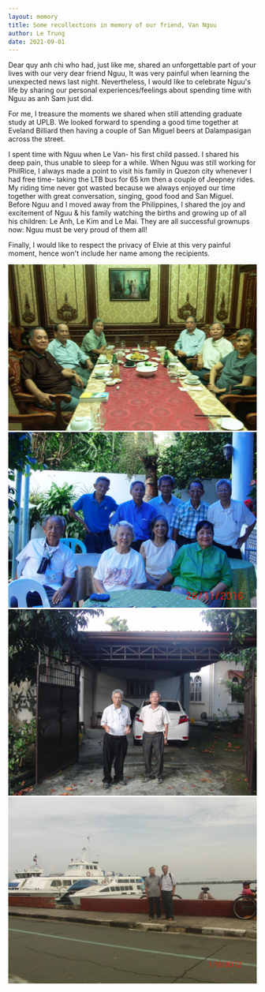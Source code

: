 ```yaml
---
layout: memory	
title: Some recollections in memory of our friend, Van Nguu
author: Le Trung
date: 2021-09-01
---
```



Dear quy anh chi who had, just like me, shared an unforgettable part of your lives with our very dear friend Nguu, It was very painful when learning the unexpected news last night. Nevertheless, I would like to celebrate Nguu's life by sharing our personal experiences/feelings about spending time with Nguu as anh Sam just did.

<!--more-->

For me, I treasure the moments we shared when still attending graduate study at UPLB. We looked forward to spending a good time together at Eveland Billiard then having a couple of San Miguel beers at Dalampasigan across the street.

I spent time with Nguu when Le Van- his first child passed. I shared his deep pain, thus unable to sleep for a while. When Nguu was still working for PhilRice, I always made a point to visit his family in Quezon city whenever I had free time- taking the LTB bus for 65 km then a couple of Jeepney rides. My riding time never got wasted because we always enjoyed our time together with great conversation, singing, good food and San Miguel. Before Nguu and I moved away from the Philippines, I shared the joy and excitement of Nguu & his family watching the births and growing up of all his children: Le Anh, Le Kim and Le Mai. They are all successful grownups now: Nguu must be very proud of them all!

Finally, I would like to respect the privacy of Elvie at this very painful moment, hence won't include her name among the recipients.


![](/assets/images/photos/Memories/IMG_20160204_174538-HopMat4-2-2016_6n.jpg)
![](/assets/images/photos/Memories/CIMG2607-All_At_LosBanos.JPG)
![](/assets/images/photos/Memories/Cimg2689-AtNguu'sHome.jpg)
![](/assets/images/photos/Memories/Cimg3017-Hien-Nguu_ManilaBay.jpg)